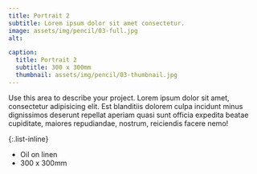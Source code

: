 ```yaml
---
title: Portrait 2
subtitle: Lorem ipsum dolor sit amet consectetur.
image: assets/img/pencil/03-full.jpg
alt: 

caption:
  title: Portrait 2
  subtitle: 300 x 300mm
  thumbnail: assets/img/pencil/03-thumbnail.jpg
---
```

Use this area to describe your project. Lorem ipsum dolor sit amet, consectetur adipisicing elit. Est blanditiis dolorem culpa incidunt minus dignissimos deserunt repellat aperiam quasi sunt officia expedita beatae cupiditate, maiores repudiandae, nostrum, reiciendis facere nemo!

{:.list-inline}
- Oil on linen
- 300 x 300mm


